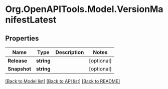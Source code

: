 # Org.OpenAPITools.Model.VersionManifestLatest

## Properties

Name | Type | Description | Notes
------------ | ------------- | ------------- | -------------
**Release** | **string** |  | [optional] 
**Snapshot** | **string** |  | [optional] 

[[Back to Model list]](../README.md#documentation-for-models) [[Back to API list]](../README.md#documentation-for-api-endpoints) [[Back to README]](../README.md)

